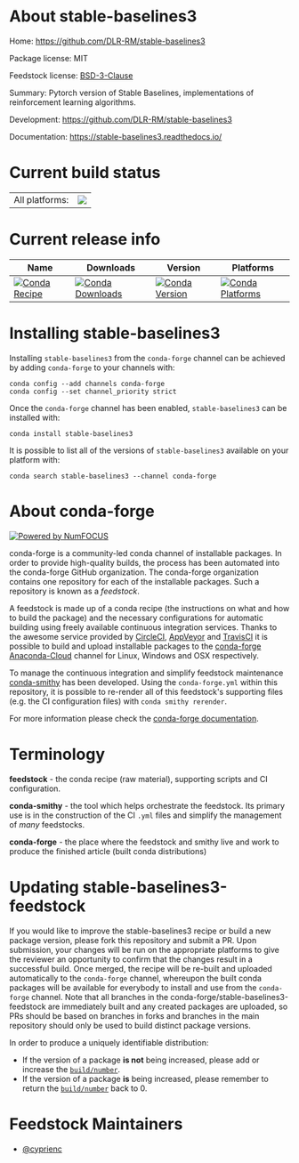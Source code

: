 About stable-baselines3
=======================

Home: https://github.com/DLR-RM/stable-baselines3

Package license: MIT

Feedstock license: [BSD-3-Clause](https://github.com/conda-forge/stable-baselines3-feedstock/blob/master/LICENSE.txt)

Summary: Pytorch version of Stable Baselines, implementations of reinforcement learning algorithms.

Development: https://github.com/DLR-RM/stable-baselines3

Documentation: https://stable-baselines3.readthedocs.io/

Current build status
====================


<table><tr><td>All platforms:</td>
    <td>
      <a href="https://dev.azure.com/conda-forge/feedstock-builds/_build/latest?definitionId=13085&branchName=master">
        <img src="https://dev.azure.com/conda-forge/feedstock-builds/_apis/build/status/stable-baselines3-feedstock?branchName=master">
      </a>
    </td>
  </tr>
</table>

Current release info
====================

| Name | Downloads | Version | Platforms |
| --- | --- | --- | --- |
| [![Conda Recipe](https://img.shields.io/badge/recipe-stable--baselines3-green.svg)](https://anaconda.org/conda-forge/stable-baselines3) | [![Conda Downloads](https://img.shields.io/conda/dn/conda-forge/stable-baselines3.svg)](https://anaconda.org/conda-forge/stable-baselines3) | [![Conda Version](https://img.shields.io/conda/vn/conda-forge/stable-baselines3.svg)](https://anaconda.org/conda-forge/stable-baselines3) | [![Conda Platforms](https://img.shields.io/conda/pn/conda-forge/stable-baselines3.svg)](https://anaconda.org/conda-forge/stable-baselines3) |

Installing stable-baselines3
============================

Installing `stable-baselines3` from the `conda-forge` channel can be achieved by adding `conda-forge` to your channels with:

```
conda config --add channels conda-forge
conda config --set channel_priority strict
```

Once the `conda-forge` channel has been enabled, `stable-baselines3` can be installed with:

```
conda install stable-baselines3
```

It is possible to list all of the versions of `stable-baselines3` available on your platform with:

```
conda search stable-baselines3 --channel conda-forge
```


About conda-forge
=================

[![Powered by NumFOCUS](https://img.shields.io/badge/powered%20by-NumFOCUS-orange.svg?style=flat&colorA=E1523D&colorB=007D8A)](http://numfocus.org)

conda-forge is a community-led conda channel of installable packages.
In order to provide high-quality builds, the process has been automated into the
conda-forge GitHub organization. The conda-forge organization contains one repository
for each of the installable packages. Such a repository is known as a *feedstock*.

A feedstock is made up of a conda recipe (the instructions on what and how to build
the package) and the necessary configurations for automatic building using freely
available continuous integration services. Thanks to the awesome service provided by
[CircleCI](https://circleci.com/), [AppVeyor](https://www.appveyor.com/)
and [TravisCI](https://travis-ci.com/) it is possible to build and upload installable
packages to the [conda-forge](https://anaconda.org/conda-forge)
[Anaconda-Cloud](https://anaconda.org/) channel for Linux, Windows and OSX respectively.

To manage the continuous integration and simplify feedstock maintenance
[conda-smithy](https://github.com/conda-forge/conda-smithy) has been developed.
Using the ``conda-forge.yml`` within this repository, it is possible to re-render all of
this feedstock's supporting files (e.g. the CI configuration files) with ``conda smithy rerender``.

For more information please check the [conda-forge documentation](https://conda-forge.org/docs/).

Terminology
===========

**feedstock** - the conda recipe (raw material), supporting scripts and CI configuration.

**conda-smithy** - the tool which helps orchestrate the feedstock.
                   Its primary use is in the construction of the CI ``.yml`` files
                   and simplify the management of *many* feedstocks.

**conda-forge** - the place where the feedstock and smithy live and work to
                  produce the finished article (built conda distributions)


Updating stable-baselines3-feedstock
====================================

If you would like to improve the stable-baselines3 recipe or build a new
package version, please fork this repository and submit a PR. Upon submission,
your changes will be run on the appropriate platforms to give the reviewer an
opportunity to confirm that the changes result in a successful build. Once
merged, the recipe will be re-built and uploaded automatically to the
`conda-forge` channel, whereupon the built conda packages will be available for
everybody to install and use from the `conda-forge` channel.
Note that all branches in the conda-forge/stable-baselines3-feedstock are
immediately built and any created packages are uploaded, so PRs should be based
on branches in forks and branches in the main repository should only be used to
build distinct package versions.

In order to produce a uniquely identifiable distribution:
 * If the version of a package **is not** being increased, please add or increase
   the [``build/number``](https://docs.conda.io/projects/conda-build/en/latest/resources/define-metadata.html#build-number-and-string).
 * If the version of a package **is** being increased, please remember to return
   the [``build/number``](https://docs.conda.io/projects/conda-build/en/latest/resources/define-metadata.html#build-number-and-string)
   back to 0.

Feedstock Maintainers
=====================

* [@cyprienc](https://github.com/cyprienc/)

